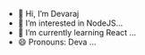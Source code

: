 - 👋 Hi, I’m Devaraj
- 👀 I’m interested in NodeJS...
- 🌱 I’m currently learning React ...
- 😄 Pronouns: Deva ...
